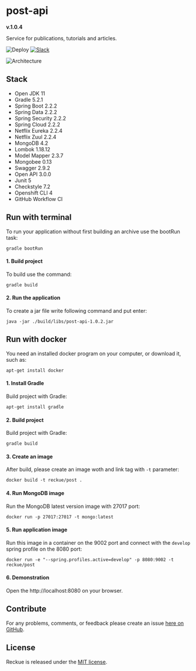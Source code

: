 # post-api
**v.1.0.4**

Service for publications, tutorials and articles.

![Deploy](https://github.com/Reckue/post-api/workflows/deploy/badge.svg)
[![Slack](https://img.shields.io/badge/Slack-Join-green.svg?style=flat-circle&colorB=red)](https://reckue.slack.com)

![Architecture](https://i.ibb.co/F4STJXK/architecture.png)

## Stack
- Open JDK 11
- Gradle 5.2.1
- Spring Boot 2.2.2
- Spring Data 2.2.2
- Spring Security 2.2.2
- Spring Cloud 2.2.2
- Netflix Eureka 2.2.4
- Netflix Zuul 2.2.4
- MongoDB 4.2
- Lombok 1.18.12
- Model Mapper 2.3.7
- Mongobee 0.13
- Swagger 2.9.2
- Open API 3.0.0
- Junit 5
- Checkstyle 7.2
- Openshift CLI 4
- GitHub Workflow CI

## Run with terminal
To run your application without first building an archive use the bootRun task:
```
gradle bootRun
```

#### 1. Build project
To build use the command:
```
gradle build
```
#### 2. Run the application
To create a jar file write following command and put enter:
```
java -jar ./build/libs/post-api-1.0.2.jar
```

## Run with docker
You need an installed docker program on your computer, or download it, such as:
```
apt-get install docker
```

#### 1. Install Gradle
Build project with Gradle:
```
apt-get install gradle
```

#### 2. Build project
Build project with Gradle:
```
gradle build
```

#### 3. Create an image
After build, please create an image woth and link tag with `-t` parameter:
```
docker build -t reckue/post .
```

#### 4. Run MongoDB image
Run the MongoDB latest version image with 27017 port:
```
docker run -p 27017:27017 -t mongo:latest
```

#### 5. Run application image
Run this image in a container on the 9002 port and connect with the `develop` spring profile on the 8080 port:
```
docker run -e "--spring.profiles.active=develop" -p 8080:9002 -t reckue/post
```

#### 6. Demonstration
Open the http://localhost:8080 on your browser.


## Contribute
For any problems, comments, or feedback please create an issue [here on GitHub](https://github.com/Reckue/post-api/issues).
<br>


## License
Reckue is released under the [MIT license](https://en.wikipedia.org/wiki/MIT_License).
